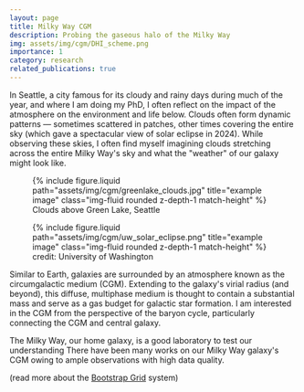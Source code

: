 ```yaml
---
layout: page
title: Milky Way CGM
description: Probing the gaseous halo of the Milky Way
img: assets/img/cgm/DHI_scheme.png
importance: 1
category: research
related_publications: true
---
```


<!-- match the figure height -->
<style>
.match-height {
height: 450px;
width: auto;
object-fit: contain;
}

@media (max-width: 768px) {
.match-height {
height: 200px; /* Adjust for smaller screens */
width: auto;
object-fit: contain;
}
}
</style>

In Seattle, a city famous for its cloudy and rainy days during much of the year, and where I am doing my PhD, I often reflect on the impact of the atmosphere on the environment and life below. Clouds often form dynamic patterns &mdash; sometimes scattered in patches, other times covering the entire sky (which gave a spectacular view of solar eclipse in 2024). While observing these skies, I often find myself imagining clouds stretching across the entire Milky Way's sky and what the "weather" of our galaxy might look like.

<div class="row text-center">
<div class="col-sm mt-3 mt-md-0">
<figure>
{% include figure.liquid path="assets/img/cgm/greenlake_clouds.jpg" title="example image" class="img-fluid rounded z-depth-1 match-height" %}
<figcaption>Clouds above Green Lake, Seattle</figcaption>
</figure>
</div>
<div class="col-sm mt-3 mt-md-0">
<figure>
{% include figure.liquid path="assets/img/cgm/uw_solar_eclipse.png" title="example image" class="img-fluid rounded z-depth-1 match-height" %}
<figcaption>credit: University of Washington</figcaption>
</figure>
</div>
</div>

Similar to Earth, galaxies are surrounded by an atmosphere known as the circumgalactic medium (CGM). Extending to the galaxy's virial radius (and beyond), this diffuse, multiphase medium is thought to contain a substantial mass and serve as a gas budget for galactic star formation. I am interested in the CGM from the perspective of the baryon cycle, particularly connecting the CGM and central galaxy.

The Milky Way, our home galaxy, is a good laboratory to test our understanding There have been many works on our Milky Way galaxy's CGM owing to ample observations with high data quality.

(read more about the <a href="https://getbootstrap.com/docs/4.4/layout/grid/">Bootstrap Grid</a> system)

<!-- Galaxies are surrounded by a gaseous halo, so does our Milky Way. It features an atmosphere of the galaxies known as the circumgalactic medium (CGM). Unlike Earth's atmosphere, which extends to heights comparable to Earth's radius and has a mass on the order of one-millionth that of Earth, the CGM typically extends to the virial radius of the galaxy -- approximately 300 kpc for the Milky Way, which has the radius is about 15 kpc -- and is thought to contain a much greater mass than that of the central galaxy itself. -->
